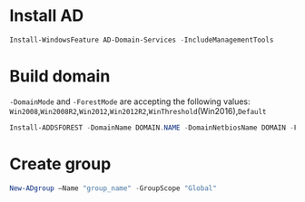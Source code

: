 # Install AD
```powershell
Install-WindowsFeature AD-Domain-Services -IncludeManagementTools 
```
# Build domain
```-DomainMode``` and ```-ForestMode``` are accepting the following values: ```Win2008```,```Win2008R2```,```Win2012```,```Win2012R2```,```WinThreshold```(Win2016),```Default```
```powershell
Install-ADDSFOREST -DomainName DOMAIN.NAME -DomainNetbiosName DOMAIN -Force -DomainMode WinThreshold -ForestMode WinThreshold
```
# Create group
```powershell
New-ADgroup –Name "group_name" -GroupScope "Global"
```
